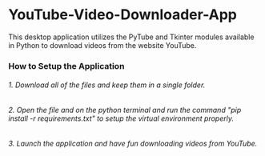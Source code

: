 # YouTube-Video-Downloader-App
This desktop application utilizes the PyTube and Tkinter modules available in Python to download videos from the website YouTube.

<h3><b> How to Setup the Application </b></h3>
<h6>1. Download all of the files and keep them in a single folder.</h6>
<h6>2. Open the file and on the python terminal and run the command "pip install -r requirements.txt" to setup the virtual environment properly.</h6>
<h6>3. Launch the application and have fun downloading videos from YouTube.</h6>
